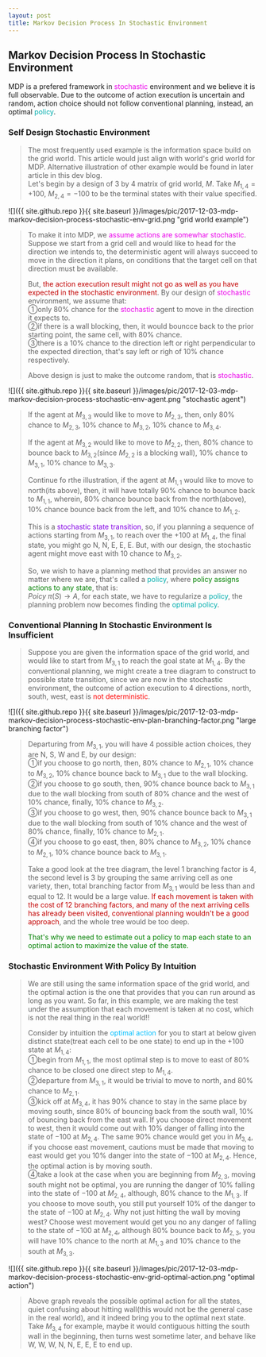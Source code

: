 ```yaml
---
layout: post
title: Markov Decision Process In Stochastic Environment
---
```


## Markov Decision Process In Stochastic Environment
<p class="message">
MDP is a prefered framework in <font color="#EB00EB">stochastic</font> environment and we believe it is full observable.  Due to the outcome of action execution is uncertain and random, action choice should not follow conventional planning, instead, an optimal <font color="#00ADAD">policy</font>.
</p>

### Self Design Stochastic Environment
>The most frequently used example is the information space build on the grid world.  This article would just align with world's grid world for MDP.  Alternative illustration of other example would be found in later article in this dev blog.  
>Let's begin by a design of 3 by 4 matrix of grid world, $M$.  Take $M_{1,4}=+100$, $M_{2,4}=-100$ to be the terminal states with their value specified.  

![]({{ site.github.repo }}{{ site.baseurl }}/images/pic/2017-12-03-mdp-markov-decision-process-stochastic-env-grid.png "grid world example")

>To make it into MDP, we <font color="#EB00EB">assume actions are somewhar stochastic</font>.  Suppose we start from a grid cell and would like to head for the direction we intends to, the deterministic agent will always succeed to move in the direction it plans, on conditions that the target cell on that direction must be available.  
>
>But, <font color="#C20000">the action execution result might not go as well as you have expected in the stochastic environment</font>.  By our design of <font color="#EB00EB">stochastic</font> environment, we assume that:  
>&#10112;only $80\%$ chance for the <font color="#EB00EB">stochastic</font> agent to move in the direction it expects to.  
>&#10113;if there is a wall blocking, then, it would bouncce back to the prior starting point, the same cell,  with $80\%$ chance.  
>&#10114;there is a $10\%$ chance to the direction left or right perpendicular to the expected direction, that's say left or righ of $10\%$ chance respectively.  
>
>Above design is just to make the outcome random, that is <font color="#EB00EB">stochastic</font>.  

![]({{ site.github.repo }}{{ site.baseurl }}/images/pic/2017-12-03-mdp-markov-decision-process-stochastic-env-agent.png "stochastic agent")

>If the agent at $M_{3,3}$ would like to move to $M_{2,3}$, then, only $80\%$ chance to $M_{2,3}$, $10\%$ chance to $M_{3,2}$, $10\%$ chance to $M_{3,4}$.  
>
>If the agent at $M_{3,2}$ would like to move to $M_{2,2}$, then, $80\%$ chance to bounce back to $M_{3,2}$(since $M_{2,2}$ is a blocking wall), $10\%$ chance to $M_{3,1}$, $10\%$ chance to $M_{3,3}$.  
>
>Continue fo rthe illustration, if the agent at $M_{1,1}$ would like to move to north(its above), then, it will have totally $90\%$ chance to bounce back to $M_{1,1}$, wherein, $80\%$ chance bounce back from the north(above), $10\%$ chance bounce back from the left, and $10\%$ chance to $M_{1,2}$.  
>
>This is a <font color="#8400E6">stochastic state transition</font>,  so, if you planning a sequence of actions starting from $M_{3,1}$, to reach over the $+100$ at $M_{1,4}$, the final state, you might go N, N, E, E, E.  But, with our design, the stochastic agent might move east with $10%$ chance to $M_{3,2}$.  
>
>So, we wish to have a planning method that provides an answer no matter where we are, that's called a <font color="#00ADAD">policy</font>, where <font color="green">policy assigns actions to any state</font>, that is:  
>$Poicy\;\pi(S)\rightarrow A$, for each state, we have to regularize a <font color="#00ADAD">policy</font>, the planning problem now becomes finding the <font color="#00ADAD">optimal policy</font>.  

### Conventional Planning In Stochastic Environment Is Insufficient
>Suppose you are given the information space of the grid world, and would like to start from $M_{3,1}$ to reach the goal state at $M_{1,4}$.  By the conventional planning, we might create a tree diagram to construct to possible state transition, since we are now in the stochastic environment, the outcome of action execution to 4 directions, north, south, west, east is <font color="red">not deterministic</font>.  

![]({{ site.github.repo }}{{ site.baseurl }}/images/pic/2017-12-03-mdp-markov-decision-process-stochastic-env-plan-branching-factor.png "large branching factor")

>Departuring from $M_{3,1}$, you will have 4 possible action choices, they are N, S, W and E, by our design:  
>&#10112;if you choose to go north, then, $80\%$ chance to $M_{2,1}$, $10\%$ chance to $M_{3,2}$, $10\%$ chance bounce back to $M_{3,1}$ due to the wall blocking.  
>&#10113;if you choose to go south, then, $90\%$ chance bounce back to $M_{3,1}$ due to the wall blocking from south of $80\%$ chance and the west of $10\%$ chance, finally, $10\%$ chance to $M_{3,2}$.  
>&#10114;if you choose to go west, then, $90\%$ chance bounce back to $M_{3,1}$ due to the wall blocking from south of $10\%$ chance and the west of $80\%$ chance, finally, $10\%$ chance to $M_{2,1}$.  
>&#10115;if you choose to go east, then, $80\%$ chance to $M_{3,2}$, $10\%$ chance to $M_{2,1}$, $10\%$ chance bounce back to $M_{3,1}$.  
>
>Take a good look at the tree diagram, the level 1 branching factor is 4,  the second level is 3 by grouping the same arriving cell as one variety, then, total branching factor from $M_{3,1}$ would be less than and equal to 12.  It would be a large value.  <font color="#C20000">If each movement is taken with the cost of 12 branching factors, and many of the next arriving cells has already been visited, conventional planning wouldn't be a good approach</font>, and the whole tree would be too deep.  
>
><font color="green">That's why we need to estimate out a policy to map each state to an optimal action to maximize the value of the state.</font>  

### Stochastic Environment With Policy By Intuition
>We are still using the same information space of the grid world, and the optimal action is the one that provides that you can run around as long as you want.  So far, in this example, we are making the test under the assumption that each movement is taken at no cost, which is not the real thing in the real world!!  
>
>Consider by intuition the <font color="DeepSkyBlue">optimal action</font> for you to start at below given distinct state(treat each cell to be one state) to end up in the $+100$ state at $M_{1,4}$:  
>&#10112;begin from $M_{1,1}$, the most optimal step is to move to east of $80\%$ chance to be closed one direct step to $M_{1,4}$.  
>&#10113;departure from $M_{3,1}$, it would be trivial to move to north, and $80\%$ chance to $M_{2,1}$.  
>&#10114;kick off at $M_{3,4}$, it has $90\%$ chance to stay in the same place by moving south, since $80\%$ of bouncing back from the south wall, $10\%$ of bouncing back from the east wall.  If you choose direct movement to west, then it would come out with $10\%$ danger of falling into the state of $-100$ at $M_{2,4}$.  The same $90\%$ chance would get you in $M_{3,4}$, if you choose east movement, cautions must be made that moving to east would get you $10\%$ danger into the state of $-100$ at $M_{2,4}$.  Hence, the optimal action is by moving south.  
>&#10115;take a look at the case when you are beginning from $M_{2,3}$, moving south might not be optimal, you are running the danger of $10\%$ falling into the state of $-100$ at $M_{2,4}$, although, $80\%$ chance to the $M_{1,3}$.  If you choose to move south, you still put yourself $10\%$ of the danger to the state of $-100$ at $M_{2,4}$.  Why not just hitting the wall by moving west?  Choose west movement would get you no any danger of falling to the state of $-100$ at $M_{2,4}$, although $80\%$ bounce back to $M_{2,3}$, you will have $10\%$ chance to the north at $M_{1,3}$ and $10\%$ chance to the south at $M_{3,3}$.  

![]({{ site.github.repo }}{{ site.baseurl }}/images/pic/2017-12-03-mdp-markov-decision-process-stochastic-env-grid-optimal-action.png "optimal action")

>Above graph reveals the possible optimal action for all the states, quiet confusing about hitting wall(this would not be the general case in the real world), and it indeed bring you to the optimal next state.  Take $M_{3,4}$ for example, maybe it would contiguous hitting the south wall in the beginning, then turns west sometime later, and behave like W, W, W, N, N, E, E, E to end up.  

<!-- Notes -->
<!-- <font color="#00ADAD">policy</font> -->
<!-- <font color="#6100A8">full observable</font> -->
<!-- <font color="#FFAC12">partial observable</font> -->
<!-- <font color="#EB00EB">stochastic</font> -->
<!-- <font color="#8400E6">state transition</font> -->
<!-- <font color="DeepSkyBlue">optimal action</font> -->
<!-- <font color="#C20000">positive conclusion, finding</font> -->
<!-- <font color="green">negative conclusion, finding</font> -->